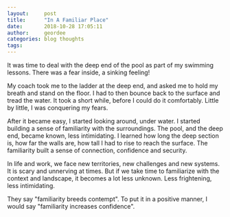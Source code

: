 ```yaml
---
layout:     post
title:      "In A Familiar Place"
date:       2018-10-28 17:05:11
author:     geordee
categories: blog thoughts
tags:
---
```


It was time to deal with the deep end of the pool as part of my swimming lessons. There was a fear inside, a sinking feeling!

My coach took me to the ladder at the deep end, and asked me to hold my breath and stand on the floor. I had to then bounce back to the surface and tread the water. It took a short while, before I could do it comfortably. Little by little, I was conquering my fears.

After it became easy, I started looking around, under water. I started building a sense of familiarity with the surroundings. The pool, and the deep end, became known, less intimidating. I learned how long the deep section is, how far the walls are, how tall I had to rise to reach the surface. The familiarity built a sense of connection, confidence and security.

In life and work, we face new territories, new challenges and new systems. It is scary and unnerving at times. But if we take time to familiarize with the context and landscape, it becomes a lot less unknown. Less frightening, less intimidating.

They say "familiarity breeds contempt". To put it in a positive manner, I would say "familiarity increases confidence".
